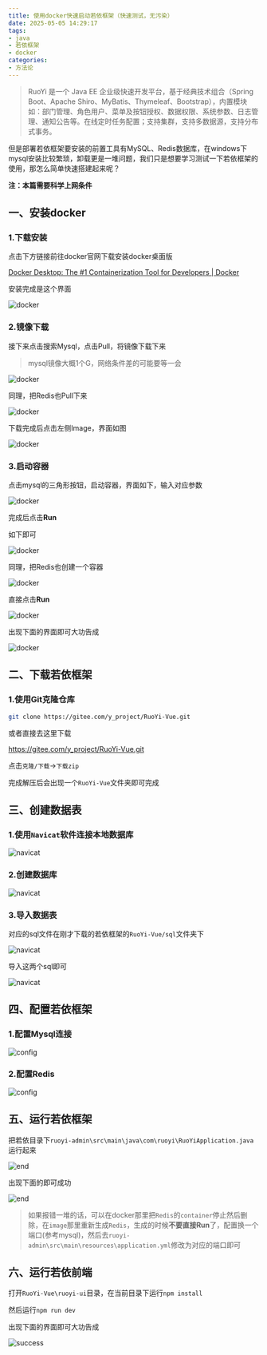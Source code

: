 ```yaml
---
title: 使用docker快速启动若依框架（快速测试，无污染）
date: 2025-05-05 14:29:17
tags:
- java
- 若依框架
- docker
categories:
- 方法论
---
```


> RuoYi 是一个 Java EE 企业级快速开发平台，基于经典技术组合（Spring Boot、Apache Shiro、MyBatis、Thymeleaf、Bootstrap），内置模块如：部门管理、角色用户、菜单及按钮授权、数据权限、系统参数、日志管理、通知公告等。在线定时任务配置；支持集群，支持多数据源，支持分布式事务。

但是部署若依框架要安装的前置工具有MySQL、Redis数据库，在windows下mysql安装比较繁琐，卸载更是一堆问题，我们只是想要学习测试一下若依框架的使用，那怎么简单快速搭建起来呢？

**注：本篇需要科学上网条件**

## 一、安装docker

### 1.下载安装

点击下方链接前往docker官网下载安装docker桌面版

[Docker Desktop: The #1 Containerization Tool for Developers | Docker](https://www.docker.com/products/docker-desktop/)

安装完成是这个界面

![docker](/image/使用docker快速启动若依框架/docker.png)

### 2.镜像下载

接下来点击搜索Mysql，点击Pull，将镜像下载下来

> mysql镜像大概1个G，网络条件差的可能要等一会

![docker](/image/使用docker快速启动若依框架/search_mysql.png)

同理，把Redis也Pull下来

![docker](/image/使用docker快速启动若依框架/search_redis.png)

下载完成后点击左侧Image，界面如图

![docker](/image/使用docker快速启动若依框架/image.png)

### 3.启动容器

点击mysql的三角形按钮，启动容器，界面如下，输入对应参数

![docker](/image/使用docker快速启动若依框架/boot1.png)

完成后点击**Run**

如下即可

![docker](/image/使用docker快速启动若依框架/container1.png)

同理，把Redis也创建一个容器

![docker](/image/使用docker快速启动若依框架/image2.png)

直接点击**Run**

![docker](/image/使用docker快速启动若依框架/boot2.png)

出现下面的界面即可大功告成

![docker](/image/使用docker快速启动若依框架/ready.png)

## 二、下载若依框架

### 1.使用Git克隆仓库

```bash
git clone https://gitee.com/y_project/RuoYi-Vue.git
```

或者直接去这里下载

https://gitee.com/y_project/RuoYi-Vue.git

点击`克隆/下载`->`下载zip`

完成解压后会出现一个`RuoYi-Vue`文件夹即可完成

## 三、创建数据表

### 1.使用`Navicat`软件连接本地数据库

![navicat](/image/使用docker快速启动若依框架/navicat_connect.png)

### 2.创建数据库

![navicat](/image/使用docker快速启动若依框架/createdatabase.png)

### 3.导入数据表

对应的sql文件在刚才下载的若依框架的`RuoYi-Vue/sql`文件夹下

![navicat](/image/使用docker快速启动若依框架/createTable.png)

导入这两个sql即可

![navicat](/image/使用docker快速启动若依框架/sql.png)

## 四、配置若依框架

### 1.配置Mysql连接

![config](/image/使用docker快速启动若依框架/config1.png)

### 2.配置Redis

![config](/image/使用docker快速启动若依框架/config2.png)

## 五、运行若依框架

把若依目录下`ruoyi-admin\src\main\java\com\ruoyi\RuoYiApplication.java`运行起来

![end](/image/使用docker快速启动若依框架/endbackend.png)

出现下面的即可成功

![end](/image/使用docker快速启动若依框架/success.png)

> 如果报错一堆的话，可以在docker那里把`Redis`的`container`停止然后删除，在`image`那里重新生成`Redis`，生成的时候**不要直接Run**了，配置换一个端口(参考mysql)，然后去`ruoyi-admin\src\main\resources\application.yml`修改为对应的端口即可

## 六、运行若依前端

打开`RuoYi-Vue\ruoyi-ui`目录，在当前目录下运行`npm install`

然后运行`npm run dev`

出现下面的界面即可大功告成

![success](/image/使用docker快速启动若依框架/front_success.png)
